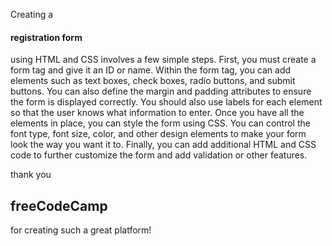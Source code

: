 Creating a <h4>registration form</h4> using HTML and CSS involves a few simple steps. First, you must create a form tag and give it an ID or name. Within the form tag, you can add elements such as text boxes, check boxes, radio buttons, and submit buttons. You can also define the margin and padding attributes to ensure the form is displayed correctly. You should also use labels for each element so that the user knows what information to enter. Once you have all the elements in place, you can style the form using CSS. You can control the font type, font size, color, and other design elements to make your form look the way you want it to. Finally, you can add additional HTML and CSS code to further customize the form and add validation or other features.

thank you <h2>freeCodeCamp</h2> for creating such a great platform!
